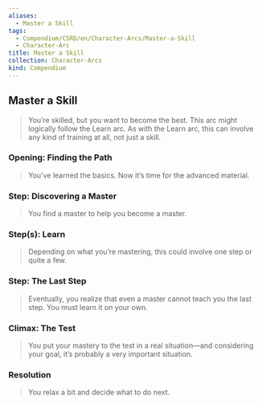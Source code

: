 ```yaml
---
aliases:
  - Master a Skill
tags:
  - Compendium/CSRD/en/Character-Arcs/Master-a-Skill
  - Character-Arc
title: Master a Skill
collection: Character-Arcs
kind: Compendium
---
```

## Master a Skill
>You’re skilled, but you want to become the best. This arc might logically follow the Learn arc. As with the Learn arc, this can involve any kind of training at all, not just a skill. 
### Opening: Finding the Path  
>You’ve learned the basics. Now it’s time for the advanced material.
### Step: Discovering a Master  
>You find a master to help you become a master.
### Step(s): Learn  
>Depending on what you’re mastering, this could involve one step or quite a few.
### Step: The Last Step  
>Eventually, you realize that even a master cannot teach you the last step. You must learn it on your own.
### Climax: The Test  
>You put your mastery to the test in a real situation—and considering your goal, it’s probably a very important situation.
### Resolution  
>You relax a bit and decide what to do next.